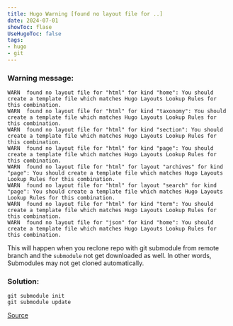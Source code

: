 ```yaml
---
title: Hugo Warning [found no layout file for ..]
date: 2024-07-01
showToc: flase
UseHugoToc: false
tags: 
- hugo
- git
---
```


### Warning message:
```
WARN  found no layout file for "html" for kind "home": You should create a template file which matches Hugo Layouts Lookup Rules for this combination.
WARN  found no layout file for "html" for kind "taxonomy": You should create a template file which matches Hugo Layouts Lookup Rules for this combination.
WARN  found no layout file for "html" for kind "section": You should create a template file which matches Hugo Layouts Lookup Rules for this combination.
WARN  found no layout file for "html" for kind "page": You should create a template file which matches Hugo Layouts Lookup Rules for this combination.
WARN  found no layout file for "html" for layout "archives" for kind "page": You should create a template file which matches Hugo Layouts Lookup Rules for this combination.
WARN  found no layout file for "html" for layout "search" for kind "page": You should create a template file which matches Hugo Layouts Lookup Rules for this combination.
WARN  found no layout file for "html" for kind "term": You should create a template file which matches Hugo Layouts Lookup Rules for this combination.
WARN  found no layout file for "json" for kind "home": You should create a template file which matches Hugo Layouts Lookup Rules for this combination.
```

This will happen when you reclone repo with git submodule from remote branch and the `submodule` not get downloaded as well. In other words, Submodules may not get cloned automatically. 

### Solution:

```
git submodule init
git submodule update
```

[Source](https://stackoverflow.com/questions/60269683/how-to-fix-the-error-found-no-layout-file-for-html-for-page-in-hugo-cms)
